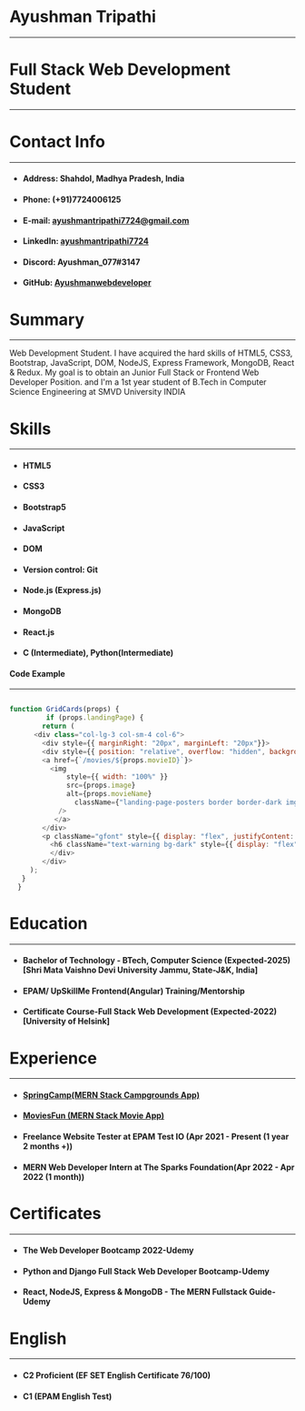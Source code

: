 Ayushman Tripathi
===============
***
Full Stack Web Development Student
===============
***
Contact Info
===============
***
- #### Address: Shahdol, Madhya Pradesh, India
- #### Phone: (+91)7724006125
- #### E-mail: ayushmantripathi7724@gmail.com
- #### LinkedIn: [ayushmantripathi7724](https://www.linkedin.com/in/ayushmantripathi7724)
- #### Discord:  Ayushman_077#3147
- #### GitHub:  [Ayushmanwebdeveloper](https://github.com/Ayushmanwebdeveloper)
 # Summary
***
Web Development Student. I have acquired the hard skills of HTML5, CSS3, Bootstrap, JavaScript, DOM, NodeJS, Express Framework, MongoDB, React & Redux. My goal is to obtain an Junior Full Stack or Frontend Web Developer Position. and I'm a 1st year student of B.Tech in Computer Science Engineering at SMVD University INDIA
# Skills
***
- #### HTML5
- #### CSS3
- #### Bootstrap5
- ####  JavaScript
- ####  DOM
- #### Version control: Git
- ####   Node.js (Express.js)
- ####   MongoDB
- ####   React.js
- #### C (Intermediate), Python(Intermediate)
#### Code Example
***
```js

function GridCards(props) {
         if (props.landingPage) {
        return (
      <div class="col-lg-3 col-sm-4 col-6">
        <div style={{ marginRight: "20px", marginLeft: "20px"}}>
        <div style={{ position: "relative", overflow: "hidden", backgroundColor: "black" }}>
        <a href={`/movies/${props.movieID}`}>
          <img
              style={{ width: "100%" }}
              src={props.image}
              alt={props.movieName}
                className={"landing-page-posters border border-dark img-fluid"}
            />
           </a>
        </div>
        <p className="gfont" style={{ display: "flex", justifyContent: "center" }}>{props.movieName}</p>
          <h6 className="text-warning bg-dark" style={{ display: "flex", justifyContent: "center" }}>IMDb: {props.reviews}</h6>
          </div>
        </div>
     );
   } 
  }
```
# Education
***
- #### Bachelor of Technology - BTech, Computer Science (Expected-2025)  [Shri Mata Vaishno Devi University Jammu, State-J&K, India]
- #### EPAM/ UpSkillMe Frontend(Angular) Training/Mentorship 
- #### Certificate Course-Full Stack Web Development (Expected-2022) [University of Helsink]
# Experience
***
- #### [SpringCamp(MERN Stack Campgrounds App)](https://www.linkedin.com/posts/ayushmantripathi7724_my-first-large-mern-stack-application-which-activity-6916686425014857728-YYJb?utm_source=linkedin_share&utm_medium=member_desktop_web)
- #### [MoviesFun (MERN Stack Movie App)](https://www.linkedin.com/posts/ayushmantripathi7724_fullstackdevelopment-mern-reactjs-activity-6927944760691175425-ZwPT?utm_source=linkedin_share&utm_medium=member_desktop_web)
- #### Freelance Website Tester at EPAM Test IO (Apr 2021 - Present (1 year 2 months +))
- #### MERN Web Developer Intern at The Sparks Foundation(Apr 2022 - Apr 2022 (1 month))
# Certificates 
*** 
- #### The Web Developer Bootcamp 2022-Udemy
- #### Python and Django Full Stack Web Developer Bootcamp-Udemy
- ####  React, NodeJS, Express & MongoDB - The MERN Fullstack Guide-Udemy
# English
*** 
- #### C2 Proficient (EF SET English Certificate 76/100)
- #### C1 (EPAM English Test)
